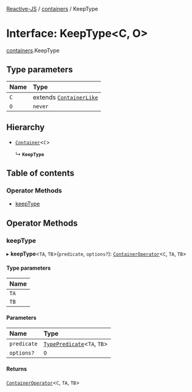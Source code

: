 [Reactive-JS](../README.md) / [containers](../modules/containers.md) / KeepType

# Interface: KeepType<C, O\>

[containers](../modules/containers.md).KeepType

## Type parameters

| Name | Type |
| :------ | :------ |
| `C` | extends [`ContainerLike`](containers.ContainerLike.md) |
| `O` | `never` |

## Hierarchy

- [`Container`](containers.Container.md)<`C`\>

  ↳ **`KeepType`**

## Table of contents

### Operator Methods

- [keepType](containers.KeepType.md#keeptype)

## Operator Methods

### keepType

▸ **keepType**<`TA`, `TB`\>(`predicate`, `options?`): [`ContainerOperator`](../modules/containers.md#containeroperator)<`C`, `TA`, `TB`\>

#### Type parameters

| Name |
| :------ |
| `TA` |
| `TB` |

#### Parameters

| Name | Type |
| :------ | :------ |
| `predicate` | [`TypePredicate`](../modules/functions.md#typepredicate)<`TA`, `TB`\> |
| `options?` | `O` |

#### Returns

[`ContainerOperator`](../modules/containers.md#containeroperator)<`C`, `TA`, `TB`\>
